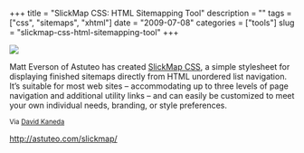 +++
title = "SlickMap CSS: HTML Sitemapping Tool"
description = ""
tags = ["css", "sitemaps", "xhtml"]
date = "2009-07-08"
categories = ["tools"]
slug = "slickmap-css-html-sitemapping-tool"
+++


<div class="tool-screenshot mb1"><a href="http://astuteo.com/slickmap/"><img id="bluga-thumbnail-2731" class="bluga-thumbnail custom" src="//konigi.com/media/bluga/
wt522ffa4bf0257_custom.jpg"/></a></div><p>Matt Everson of Astuteo has created <a href="http://astuteo.com/slickmap/">SlickMap CSS</a>, a simple stylesheet for displaying finished sitemaps directly from HTML unordered list navigation. It’s suitable for most web sites – accommodating up to three levels of page navigation and additional utility links – and can easily be customized to meet your own individual needs, branding, or style preferences.</p>
<p><small>Via <a href="http://astuteo.com/slickmap/">David Kaneda</a></small></p>
  
<p><a href="http://astuteo.com/slickmap/">http://astuteo.com/slickmap/</a></p>
      
